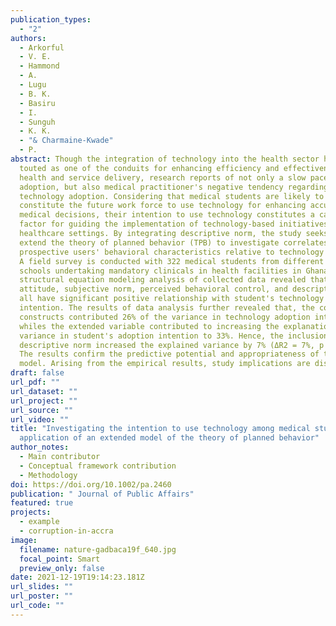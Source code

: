 ```yaml
---
publication_types:
  - "2"
authors:
  - Arkorful
  - V. E.
  - Hammond
  - A.
  - Lugu
  - B. K.
  - Basiru
  - I.
  - Sunguh
  - K. K.
  - "& Charmaine‐Kwade"
  - P.
abstract: Though the integration of technology into the health sector has been
  touted as one of the conduits for enhancing efficiency and effectiveness in
  health and service delivery, research reports of not only a slow pace of
  adoption, but also medical practitioner's negative tendency regarding
  technology adoption. Considering that medical students are likely to
  constitute the future work force to use technology for enhancing accuracy in
  medical decisions, their intention to use technology constitutes a cardinal
  factor for guiding the implementation of technology-based initiatives in
  healthcare settings. By integrating descriptive norm, the study seeks to
  extend the theory of planned behavior (TPB) to investigate correlates of
  prospective users' behavioral characteristics relative to technology adoption.
  A field survey is conducted with 322 medical students from different medical
  schools undertaking mandatory clinicals in health facilities in Ghana. The
  structural equation modeling analysis of collected data revealed that,
  attitude, subjective norm, perceived behavioral control, and descriptive norm,
  all have significant positive relationship with student's technology adoption
  intention. The results of data analysis further revealed that, the core TPB
  constructs contributed 26% of the variance in technology adoption intention
  whiles the extended variable contributed to increasing the explanation of
  variance in student's adoption intention to 33%. Hence, the inclusion of
  descriptive norm increased the explained variance by 7% (ΔR2 = 7%, p < .001).
  The results confirm the predictive potential and appropriateness of the TPB
  model. Arising from the empirical results, study implications are discussed.
draft: false
url_pdf: ""
url_dataset: ""
url_project: ""
url_source: ""
url_video: ""
title: "Investigating the intention to use technology among medical students: An
  application of an extended model of the theory of planned behavior"
author_notes:
  - Main contributor
  - Conceptual framework contribution
  - Methodology
doi: https://doi.org/10.1002/pa.2460
publication: " Journal of Public Affairs"
featured: true
projects:
  - example
  - corruption-in-accra
image:
  filename: nature-gadbaca19f_640.jpg
  focal_point: Smart
  preview_only: false
date: 2021-12-19T19:14:23.181Z
url_slides: ""
url_poster: ""
url_code: ""
---
```

